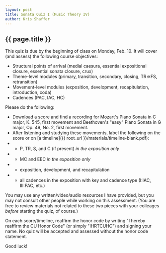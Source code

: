 ```yaml
---
layout: post
title: Sonata Quiz I (Music Theory IV) 
author: Kris Shaffer
---
```


## {{ page.title }} ##

This quiz is due by the beginning of class on Monday, Feb. 10. It will cover (and assess) the following course objectives:

- Structural points of arrival (medial caesura, essential expositional closure, essential sonata closure, crux)  
- Theme-level modules (primary, transition, secondary, closing, TR=>FS, retransition)  
- Movement-level modules (exposition, development, recapitulation, introduction, coda)  
- Cadences (PAC, IAC, HC)  

Please do the following:

- Download a score and find a recording for Mozart's Piano Sonata in C major, K. 545, first movement and Beethoven's "easy" Piano Sonata in G major, Op. 49, No. 2, first movement.  
- After listening and studying these movements, label the following on the score or on [a timeline]({{ root_url }}/materials/timeline-blank.pdf):  
- - P, TR, S, and C (if present) *in the exposition only*  
- - MC and EEC *in the exposition only*  
- - exposition, development, and recapitulation  
- - all cadences in the exposition with key and cadence type (I:IAC, III:PAC, etc.)

You may use any written/video/audio resources I have provided, but you may not consult other people while working on this assessment. (You are free to review materials not related to these two pieces with your colleages *before* starting the quiz, of course.)

On each score/timeline, reaffirm the honor code by writing "I hereby reaffirm the CU Honor Code" (or simply "IHRTCUHC") and signing your name. No quiz will be accepted and assessed without the honor code statement.

Good luck!